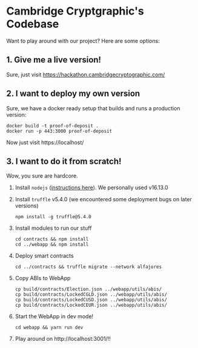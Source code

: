 # Cambridge Cryptgraphic's Codebase

Want to play around with our project? Here are some options:

## 1. Give me a live version!

Sure, just visit https://hackathon.cambridgecryptographic.com/

## 2. I want to deploy my own version

Sure, we have a docker ready setup that builds and runs a production version:

```
docker build -t proof-of-deposit .
docker run -p 443:3000 proof-of-deposit
```

Now just visit https://localhost/

## 3. I want to do it from scratch!

Wow, you sure are hardcore.

1. Install `nodejs` ([instructions here](https://nodejs.org/en/download/)). We personally used v16.13.0

2. Install `truffle` v5.4.0 (we encountered some deployment bugs on later versions)
    ```
    npm install -g truffle@5.4.0
    ```

3. Install modules to run our stuff
    ```
    cd contracts && npm install
    cd ../webapp && npm install
    ```

4. Deploy smart contracts
   ```
   cd ../contracts && truffle migrate --network alfajores
   ```

5. Copy ABIs to WebApp
    ```
    cp build/contracts/Election.json ../webapp/utils/abis/
    cp build/contracts/LockedCGLD.json ../webapp/utils/abis/
    cp build/contracts/LockedCUSD.json ../webapp/utils/abis/
    cp build/contracts/LockedCEUR.json ../webapp/utils/abis/
    ```

6. Start the WebApp in dev mode! 
    ```
    cd webapp && yarn run dev
    ```

7. Play around on http://localhost:3001/!!
